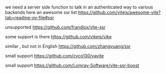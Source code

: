 

we need a server side function to talk in an authenticated way to various backends
here an awesome ssr list
https://github.com/vitejs/awesome-vite?tab=readme-ov-file#ssr

unsupported
https://github.com/frandiox/vite-ssr

some support is there
https://github.com/vikejs/vike


similar , but not in English
https://github.com/zhangyuang/ssr

small support
https://github.com/cyco130/vavite

small support
https://github.com/Lomray-Software/vite-ssr-boost








